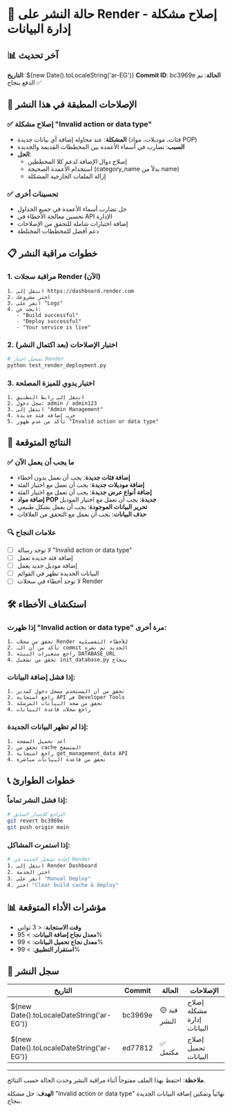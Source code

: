 # 🚀 حالة النشر على Render - إصلاح مشكلة إدارة البيانات

## 📊 آخر تحديث

**التاريخ**: ${new Date().toLocaleString('ar-EG')}
**Commit ID**: bc3969e
**الحالة**: تم الدفع بنجاح ✅

## 🔧 الإصلاحات المطبقة في هذا النشر

### ✅ إصلاح مشكلة "Invalid action or data type"
- **المشكلة**: عند محاولة إضافة أي بيانات جديدة (فئات، موديلات، مواد POP)
- **السبب**: تضارب في أسماء الأعمدة بين المخططات القديمة والجديدة
- **الحل**: 
  - إصلاح دوال الإضافة لدعم كلا المخططين
  - استخدام الأعمدة الصحيحة (category_name بدلاً من name)
  - إزالة الملفات الخارجية المشكلة

### ✅ تحسينات أخرى
- حل تضارب أسماء الأعمدة في جميع الجداول
- تحسين معالجة الأخطاء في API الإدارة
- إضافة اختبارات شاملة للتحقق من الإصلاحات
- دعم أفضل للمخططات المختلطة

## 📋 خطوات مراقبة النشر

### 1. مراقبة سجلات Render (الآن)
```
1. انتقل إلى https://dashboard.render.com
2. اختر مشروعك
3. انقر على "Logs"
4. ابحث عن:
   - "Build successful"
   - "Deploy successful"
   - "Your service is live"
```

### 2. اختبار الإصلاحات (بعد اكتمال النشر)
```bash
# تشغيل اختبار Render
python test_render_deployment.py
```

### 3. اختبار يدوي للميزة المصلحة
```
1. انتقل إلى رابط التطبيق
2. سجل دخول: admin / admin123
3. انتقل إلى "Admin Management"
4. جرب إضافة فئة جديدة
5. تأكد من عدم ظهور "Invalid action or data type"
```

## 🎯 النتائج المتوقعة

### ✅ ما يجب أن يعمل الآن
- **إضافة فئات جديدة**: يجب أن تعمل بدون أخطاء
- **إضافة موديلات جديدة**: يجب أن تعمل مع اختيار الفئة
- **إضافة أنواع عرض جديدة**: يجب أن تعمل مع اختيار الفئة
- **إضافة مواد POP جديدة**: يجب أن تعمل مع اختيار الموديل
- **تحرير البيانات الموجودة**: يجب أن يعمل بشكل طبيعي
- **حذف البيانات**: يجب أن يعمل مع التحقق من العلاقات

### 🔍 علامات النجاح
- [ ] لا توجد رسالة "Invalid action or data type"
- [ ] إضافة فئة جديدة تعمل
- [ ] إضافة موديل جديد يعمل
- [ ] البيانات الجديدة تظهر في القوائم
- [ ] لا توجد أخطاء في سجلات Render

## 🛠️ استكشاف الأخطاء

### إذا ظهرت "Invalid action or data type" مرة أخرى:
```
1. تحقق من سجلات Render للأخطاء التفصيلية
2. تأكد من أن الـ commit الجديد تم نشره
3. راجع متغيرات البيئة DATABASE_URL
4. تحقق من تشغيل init_database.py بنجاح
```

### إذا فشل إضافة البيانات:
```
1. تحقق من أن المستخدم مسجل دخول كمدير
2. راجع استجابة API في Developer Tools
3. تحقق من صحة البيانات المرسلة
4. راجع سجلات قاعدة البيانات
```

### إذا لم تظهر البيانات الجديدة:
```
1. أعد تحميل الصفحة
2. تحقق من cache المتصفح
3. راجع استجابة get_management_data API
4. تحقق من قاعدة البيانات مباشرة
```

## 📞 خطوات الطوارئ

### إذا فشل النشر تماماً:
```bash
# التراجع للإصدار السابق
git revert bc3969e
git push origin main
```

### إذا استمرت المشاكل:
```bash
# إعادة تشغيل الخدمة في Render
1. انتقل إلى Render Dashboard
2. اختر الخدمة
3. انقر على "Manual Deploy"
4. اختر "Clear build cache & deploy"
```

## 📊 مؤشرات الأداء المتوقعة

- **وقت الاستجابة**: < 3 ثواني
- **معدل نجاح إضافة البيانات**: > 95%
- **معدل نجاح تحميل البيانات**: > 99%
- **استقرار التطبيق**: > 99%

## 📝 سجل النشر

| التاريخ | Commit | الحالة | الإصلاحات |
|---------|--------|--------|-----------|
| ${new Date().toLocaleDateString('ar-EG')} | bc3969e | 🟡 قيد النشر | إصلاح مشكلة إدارة البيانات |
| ${new Date().toLocaleDateString('ar-EG')} | ed77812 | ✅ مكتمل | إصلاح تحميل البيانات |

---

**ملاحظة**: احتفظ بهذا الملف مفتوحاً أثناء مراقبة النشر وحدث الحالة حسب النتائج.

**الهدف**: حل مشكلة "Invalid action or data type" نهائياً وتمكين إضافة البيانات الجديدة بنجاح.